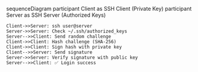 
sequenceDiagram
    participant Client as SSH Client (Private Key)
    participant Server as SSH Server (Authorized Keys)

    Client->>Server: ssh user@server
    Server->>Server: Check ~/.ssh/authorized_keys
    Server-->>Client: Send random challenge
    Client->>Client: Hash challenge (SHA-256)
    Client->>Client: Sign hash with private key
    Client-->>Server: Send signature
    Server->>Server: Verify signature with public key
    Server-->>Client: ✅ Login success
